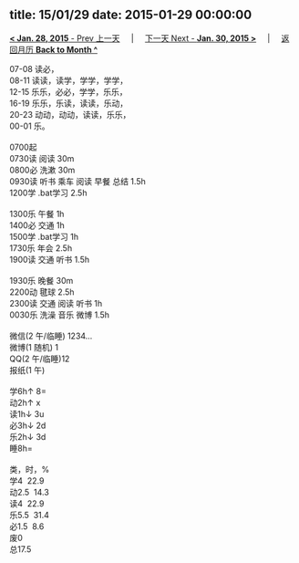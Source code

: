 title: 15/01/29
date: 2015-01-29 00:00:00
---
[**< Jan. 28, 2015** - Prev 上一天](/lifelogs/2015/01/d28.html) &nbsp; &nbsp; | &nbsp; &nbsp; [下一天 Next - **Jan. 30, 2015 >**](/lifelogs/2015/01/d30.html) &nbsp; &nbsp; |  &nbsp; &nbsp; [返回月历 **Back to Month ^**](/lifelogs/2015/01/index.html)
<br/><div>07-08 读必，<br/>08-11 读读，读学，学学，学学，<br/>12-15 乐乐，必必，学学，乐乐，<br/>16-19 乐乐，乐读，读读，乐动，<br/>20-23 动动，动动，读读，乐乐，<br/>00-01 乐。<div><br/></div>0700起<br/>0730读 阅读 30m<br/>0800必 洗漱 30m<br/>0930读 听书 乘车 阅读 早餐 总结 1.5h<br/>1200学 .bat学习 2.5h</div><div><div><br/></div>1300乐 午餐 1h<br/>1400必 交通 1h<br/>1500学 .bat学习 1h<br/>1730乐 年会 2.5h<br/>1900读 交通 听书 1.5h<div><br/></div>1930乐 晚餐 30m<br/>2200动 毽球 2.5h<br/>2300读 交通 阅读 听书 1h<br/>0030乐 洗澡 音乐 微博 1.5h<div><br/></div>微信(2 午/临睡) 1234…<br/>微博(1 随机) 1<br/>QQ(2 午/临睡)12<br/>报纸(1 午)<div><br/></div>学6h↑ 8=<br/>动2h↑ x<br/>读1h↓ 3u<br/>必3h↓ 2d<br/>乐2h↓ 3d<br/>睡8h=<div><br/></div>类，时，%<br/>学4  22.9<br/>动2.5  14.3<br/>读4  22.9<br/>乐5.5  31.4<br/>必1.5  8.6<br/>废0<br/>总17.5